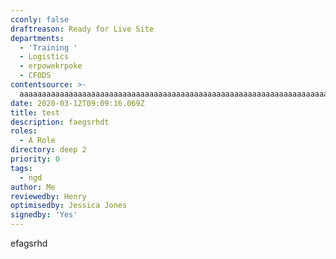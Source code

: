 ```yaml
---
cconly: false
draftreason: Ready for Live Site
departments:
  - 'Training '
  - Logistics
  - erpowekrpoke
  - CFODS
contentsource: >-
  aaaaaaaaaaaaaaaaaaaaaaaaaaaaaaaaaaaaaaaaaaaaaaaaaaaaaaaaaaaaaaaaaaaaaaaaaaaaaaaaaaaaaaaaaaaaaaaaaaaaaaaaaaaaaaaaaaaaaaaaaaaaaaaaaaaaaaaaaaaaaaaaaaaaaaaaaaaaaaaaaaaaaaaaaaaaaaaaaaaaaaaaaaaaaaaaaaaaaaaaaaaaaaaaaaaaaaaaaaaaaaaaaaaaaaaaaaaaaaaaaaaaaaaaaaaaaaaaaaaa
date: 2020-03-12T09:09:16.069Z
title: test
description: faegsrhdt
roles:
  - A Role
directory: deep 2
priority: 0
tags:
  - ngd
author: Me
reviewedby: Henry
optimisedby: Jessica Jones
signedby: 'Yes'
---
```

efagsrhd
